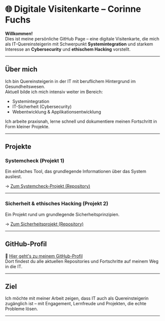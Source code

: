 # 🌐 Digitale Visitenkarte – Corinne Fuchs

**Willkommen!**  
Dies ist meine persönliche GitHub Page – eine digitale Visitenkarte, die mich als IT-Quereinsteigerin mit Schwerpunkt **Systemintegration** und starkem Interesse an **Cybersecurity** und **ethischem Hacking** vorstellt.

---

## Über mich

Ich bin Quereinsteigerin in der IT mit beruflichem Hintergrund im Gesundheitswesen.  
Aktuell bilde ich mich intensiv weiter im Bereich:

- Systemintegration
- IT-Sicherheit (Cybersecurity)
- Webentwicklung & Applikationsentwicklung 

Ich arbeite praxisnah, lerne schnell und dokumentiere meinen Fortschritt in Form kleiner Projekte.

---

## Projekte

### Systemcheck (Projekt 1)

Ein einfaches Tool, das grundlegende Informationen über das System ausliest.

→ [Zum Systemcheck-Projekt (Repository)](https://github.com/cofuchs/systemcheck-skript)

---

### Sicherheit & ethisches Hacking (Projekt 2)

Ein Projekt rund um grundlegende Sicherheitsprinzipien. 

→ [Zum Sicherheitsprojekt (Repository)](https://github.com/cofuchs/security-header-checker)

---

## GitHub-Profil

📂 [Hier geht's zu meinem GitHub-Profil](https://github.com/coofuchs)  
Dort findest du alle aktuellen Repositories und Fortschritte auf meinem Weg in die IT.

---

## Ziel

Ich möchte mit meiner Arbeit zeigen, dass IT auch als Quereinsteigerin zugänglich ist – mit Engagement, Lernfreude und Projekten, die echte Probleme lösen.

---

